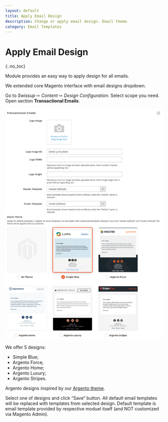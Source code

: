 ```yaml
---
layout: default
title: Apply Email Design
description: Change or apply email design. Email theme.
category: Email Templates
---
```


# Apply Email Design
{:.no_toc}

Module provides an easy way to apply design for all emails.

We extended core Magento interface with email designs dropdown.

Go to _Swissup_ ⇨ _Content_ ⇨ _Design Configuration_. Select scope you need. Open section **Transactional Emails**.

![Email design](/images/m2/email-templates/apply-design.png)

We offer 5 designs:

 -  Simple Blue;
 -  Argento Force;
 -  Argento Home;
 -  Argento Luxury;
 -  Argento Stripes.

Argento designs inspired by our [Argento theme](/m2/argento/).

Select one of designs and click “Save” button. All default email templates will be replaced with templates from selected design. Default template is email template provided by respective moduel itself (and NOT customized via Magento Admin).

